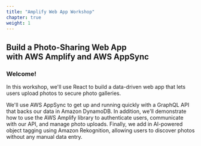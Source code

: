 ```yaml
---
title: "Amplify Web App Workshop"
chapter: true
weight: 1
---
```


## Build a Photo-Sharing Web App <br/> with AWS Amplify and AWS AppSync

### Welcome!

In this workshop, we'll use React to build a data-driven web app that lets users upload photos to secure photo galleries. 

We'll use AWS AppSync to get up and running quickly with a GraphQL API that backs our data in Amazon DynamoDB. In addition, we'll demonstrate how to use the AWS Amplify library to authenticate users, communicate with our API, and manage photo uploads. Finally, we add in AI-powered object tagging using Amazon Rekognition, allowing users to discover photos without any manual data entry.
